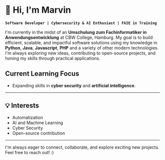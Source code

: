 

# 👋 Hi, I'm Marvin

**`Software Developer | Cybersecurity & AI Enthusiast | FAIE in Training`**

I'm currently in the midst of an **Umschulung zum Fachinformatiker in Anwendungsentwicklung** at CBW College, Hamburg. My goal is to build efficient, scalable, and impactful software solutions using my knowledge in **Python**, **Java**, **Javascript**, **PHP** and a variety of other modern technologies. I'm always exploring new ideas, contributing to open-source projects, and honing my skills through practical applications.


## Current Learning Focus
- Expanding skills in **cyber security** and **artificial intelligence**.

---

## 💡 Interests
- Automatization
- AI and Machine Learning
- Cyber Security
- Open-source contribution
  
---

I'm always eager to connect, collaborate, and explore exciting new projects. Feel free to reach out! :)
